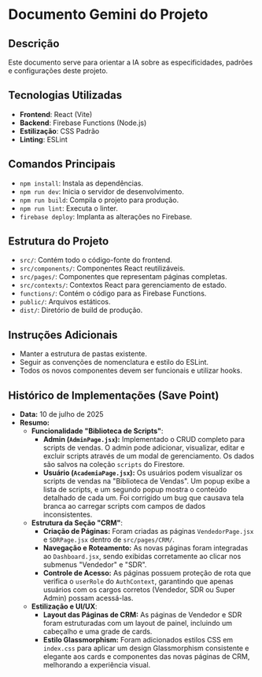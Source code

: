 # Documento Gemini do Projeto

## Descrição
Este documento serve para orientar a IA sobre as especificidades, padrões e configurações deste projeto.

## Tecnologias Utilizadas
- **Frontend**: React (Vite)
- **Backend**: Firebase Functions (Node.js)
- **Estilização**: CSS Padrão
- **Linting**: ESLint

## Comandos Principais
- `npm install`: Instala as dependências.
- `npm run dev`: Inicia o servidor de desenvolvimento.
- `npm run build`: Compila o projeto para produção.
- `npm run lint`: Executa o linter.
- `firebase deploy`: Implanta as alterações no Firebase.

## Estrutura do Projeto
- `src/`: Contém todo o código-fonte do frontend.
- `src/components/`: Componentes React reutilizáveis.
- `src/pages/`: Componentes que representam páginas completas.
- `src/contexts/`: Contextos React para gerenciamento de estado.
- `functions/`: Contém o código para as Firebase Functions.
- `public/`: Arquivos estáticos.
- `dist/`: Diretório de build de produção.

## Instruções Adicionais
- Manter a estrutura de pastas existente.
- Seguir as convenções de nomenclatura e estilo do ESLint.
- Todos os novos componentes devem ser funcionais e utilizar hooks.

## Histórico de Implementações (Save Point)
- **Data:** 10 de julho de 2025
- **Resumo:**
  - **Funcionalidade "Biblioteca de Scripts"**:
    - **Admin (`AdminPage.jsx`):** Implementado o CRUD completo para scripts de vendas. O admin pode adicionar, visualizar, editar e excluir scripts através de um modal de gerenciamento. Os dados são salvos na coleção `scripts` do Firestore.
    - **Usuário (`AcademiaPage.jsx`):** Os usuários podem visualizar os scripts de vendas na "Biblioteca de Vendas". Um popup exibe a lista de scripts, e um segundo popup mostra o conteúdo detalhado de cada um. Foi corrigido um bug que causava tela branca ao carregar scripts com campos de dados inconsistentes.
  - **Estrutura da Seção "CRM"**:
    - **Criação de Páginas:** Foram criadas as páginas `VendedorPage.jsx` e `SDRPage.jsx` dentro de `src/pages/CRM/`.
    - **Navegação e Roteamento:** As novas páginas foram integradas ao `Dashboard.jsx`, sendo exibidas corretamente ao clicar nos submenus "Vendedor" e "SDR".
    - **Controle de Acesso:** As páginas possuem proteção de rota que verifica o `userRole` do `AuthContext`, garantindo que apenas usuários com os cargos corretos (Vendedor, SDR ou Super Admin) possam acessá-las.
  - **Estilização e UI/UX**:
    - **Layout das Páginas de CRM:** As páginas de Vendedor e SDR foram estruturadas com um layout de painel, incluindo um cabeçalho e uma grade de cards.
    - **Estilo Glassmorphism:** Foram adicionados estilos CSS em `index.css` para aplicar um design Glassmorphism consistente e elegante aos cards e componentes das novas páginas de CRM, melhorando a experiência visual.
